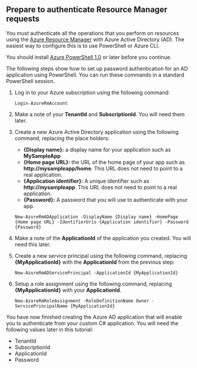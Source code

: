 ## Prepare to authenticate Resource Manager requests

You must authenticate all the operations that you perform on resources using the [Azure Resource Manager][lnk-authenticate-arm] with Azure Active Directory (AD). The easiest way to configure this is to use PowerShell or Azure CLI.

You should install [Azure PowerShell 1.0][lnk-powershell-install] or later before you continue.

The following steps show how to set up password authentication for an AD application using PowerShell. You can run these commands in a standard PowerShell session.

1. Log in to your Azure subscription using the following command:

    ```
    Login-AzureRmAccount
    ```

2. Make a note of your **TenantId** and **SubscriptionId**. You will need them later.

3. Create a new Azure Active Directory application using the following command, replacing the place holders:

    - **{Display name}:** a display name for your application such as **MySampleApp**
    - **{Home page URL}:** the URL of the home page of your app such as **http://mysampleapp/home**. This URL does not need to point to a real application.
    - **{Application identifier}:** A unique identifier such as **http://mysampleapp**. This URL does not need to point to a real application.
    - **{Password}:** A password that you will use to authenticate with your app.

    ```
    New-AzureRmADApplication -DisplayName {Display name} -HomePage {Home page URL} -IdentifierUris {Application identifier} -Password {Password}
    ```
    
4. Make a note of the **ApplicationId** of the application you created. You will need this later.

5. Create a new service principal using the following command, replacing **{MyApplicationId}** with the **ApplicationId** from the previous step:

    ```
    New-AzureRmADServicePrincipal -ApplicationId {MyApplicationId}
    ```
    
6. Setup a role assignment using the following command, replacing **{MyApplicationId}** with your **ApplicationId**.

    ```
    New-AzureRmRoleAssignment -RoleDefinitionName Owner -ServicePrincipalName {MyApplicationId}
    ```
    
You have now finished creating the Azure AD application that will enable you to authenticate from your custom C# application. You will need the following values later in this tutorial:

- TenantId
- SubscriptionId
- ApplicationId
- Password

[lnk-authenticate-arm]: https://msdn.microsoft.com/library/azure/dn790557.aspx
[lnk-powershell-install]: ../articles/powershell-install-configure.md
